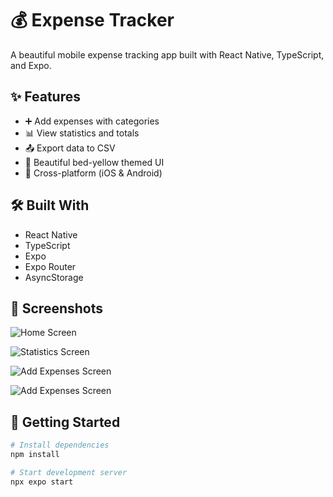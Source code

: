 # 💰 Expense Tracker

A beautiful mobile expense tracking app built with React Native, TypeScript, and Expo.

## ✨ Features

- ➕ Add expenses with categories
- 📊 View statistics and totals  
- 📤 Export data to CSV
- 🎨 Beautiful bed-yellow themed UI
- 📱 Cross-platform (iOS & Android)


## 🛠️ Built With

- React Native
- TypeScript
- Expo
- Expo Router
- AsyncStorage

## 📸 Screenshots
![Home Screen](assets/screenshots/26CFNTHE5P15YhTVub7F_mCvQ9xyWmfm8WbZOaopunJvEcL5bmwxpqzLS8mrH8bK8r5tAJuOE2QmoyHrF-gfy4Pz.jpg)

![Statistics Screen](assets/screenshots/3Q_9tFHOliodYX6frxaUCChsb9roionJ19XTMtFmId6NjZ3KGV9_4H-shkBzVKSLmpSmbyjpPQTgJOwPPvuQ2XFM.jpg)

![Add Expenses Screen](assets/screenshots/gae_Qelhv1TIRAPlzK7ZFrEguqpY3D5C_OJpXQ9jXigqs_jhOWM72AtDv1dBBtWyhsvRIbbrlgP6cjss3pSnd26Y.jpg)

![Add Expenses Screen](assets/screenshots/STsp03YQX3_7VZ0DXeBSfNPrxHDmhXeEf-I-jI6JqmtXyGKNWiRpPaZpZG9cvUnE9kOCt0b_rH-qinu1ZH0GJo0N.jpg)

## 🚀 Getting Started

```bash
# Install dependencies
npm install

# Start development server
npx expo start